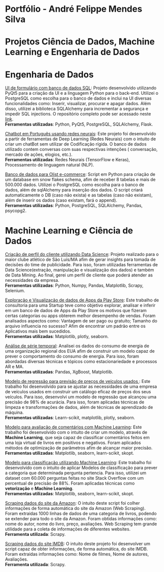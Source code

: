 # Portfólio - André Felippe Mendes Silva

# Projetos Ciência de Dados, Machine Learning e Engenharia de Dados

# Engenharia de Dados
<a href='https://github.com/aandrefms/formulario/blob/master/main_test(1.1).py' target= '_blank' rel='noopener noreferrer'> UI de formulário com banco de dados SQL</a>: Projeto desenvolvido utilizando PyQt5 para a criação da UI e a linguagem Python para o back-end. Utilizei o PostgreSQL como escolha para o banco de dados e inclui na UI diversas funcionalidades como: Inserir, visualizar, procurar e apagar dados. Além disso, utilizei a biblioteca SQLAlchemy para incrementar a segurança e impedir SQL injections. O repositório completo pode ser acessado neste <a href='https://github.com/aandrefms/formulario' target= '_blank' rel='noopener noreferrer'>link</a>.<br>
<strong>Ferramentas utilizadas</strong>: Python, PyQt5, PostgreSQL, SQLAlchemy, Flask.

<a href='https://github.com/aandrefms/projects/blob/master/Chatbot/main_portuguese_pt.py' target= '_blank' rel='noopener noreferrer'> Chatbot em Português usando redes neurais</a>: Este projeto foi desenvolvido a partir de ferramentas de Deep Learning (Redes Neurais) com o intuito de criar um chatBot sem utilizar de Codificação rígida. O banco de dados utilizado contem conversas com suas respectivas intenções ( conversação, mercado de ações, elogios, etc.).<br>
<strong>Ferramentas utilizadas</strong>: Redes Neurais (TensorFlow e Keras), Processamento de linguagem natural (NLP).

<a  href='https://github.com/aandrefms/ecommerce_db' target="_blank" rel="noopener noreferrer"> Banco de dados para Olist e-commerce</a>: Script em Python para criação de um database em snow flakes schema, afim de receber 8 tabelas e mais de 500.000 dados. Utilizei o PostgreSQL como escolha para o banco de dados, além de sqlAlchemy para inserção dos dados. O script criará automaticamente o DB (caso não exista) e as tabelas (caso não existam), além de inserir os dados (caso existam, fará o append).<br>
<strong>Ferramentas utilizadas</strong>: Python, PostgreSQL, SQLAlchemy, Pandas, psycopg2.

# Machine Learning e Ciência de Dados
<a  href='https://github.com/aandrefms/projects/blob/master/aabb.ipynb' target="_blank" rel="noopener noreferrer"> Criação de perfil do cliente utilizando Data Science</a>: Projeto realizado para o maior clube atlético de São Luís/MA afim de gerar insights para tomada de decisões do time de publicidade. Para isso, foram utilizadas ferramentas de Data Science(extração, manipulação e visualização dos dados) e também de Data Mining. Ao final, gerei um perfil de cliente que poderá atender as necessidades da empresa.<br>
<strong>Ferramentas utilizadas</strong>: Python, Numpy, Pandas, Matplotlib, Scrapy, Selenium.

<a  href='https://github.com/aandrefms/projects/blob/master/An%C3%A1lise%20de%20Apps/App.ipynb' target="_blank" rel="noopener noreferrer">Exploração e Visualização de dados de Apps da Play Store</a>: Este trabalho de consultoria para uma Startup teve como objetivo explorar, analisar e inferir em um banco de dados de Apps da Play Store os motivos que fizeram certas categorias ou apps obterem melhor desempenho de vendas. Foram analisados aspectos como: Vantagem de ser pago ou gratuito; Tamanho do arquivo influencia no sucesso? Afim de encontrar um padrão entre os Aplicativos mais bem sucedidos.<br>
<strong>Ferramentas utilizadas</strong>: Matplotlib, plotly, seaborn.<br>

<a href='https://github.com/aandrefms/projects/blob/master/time_series/Untitled.ipynb' target='_blank' rel='noopener noreferrer'> Análise de série temporal</a>: Analisei os dados do consumo de energia de uma organização regional dos EUA afim de construir um modelo capaz de prever o comportamento do consumo de energia. Para isso, foram abordadas diversas técnicas e tópicos como estacionariedade e processos AR e MA.<br>
<strong>Ferramentas utilizadas</strong>: Pandas, XgBoost, Matplotlib. <br>


<a href='https://github.com/aandrefms/projects/blob/master/regression_car_price/reg01.ipynb' target='_blank'> Modelo de regressão para previsão de preços de veículos usados </a>: Este trabalho foi desenvolvido para se ajustar as necessidades de uma empresa de veículos usados em construir um catálogo eficaz de preços dos seus veículos. Para isso, desenvolvi um modelo de regressão que alcançou uma precisão de 98% de acurácia. Para isso, foram aplicadas técnicas de limpeza e transformações de dados, além de técnicas de aprendizado de máquina.<br>
<strong>Ferramentas utilizadas</strong>: Learn-scikit, matplotlib, plotly, seaborn.<br>


<a  href="https://github.com/aandrefms/projects/blob/master/Classifica%C3%A7%C3%A3o%20de%20Palavras/Classif_palavras.ipynb" target="_blank">Modelo para avaliação de comentários com Machine Learning</a>: Este trabalho foi desenvolvido com o intuito de criar um modelo, através de <strong>Machine Learning</strong>, que seja capaz de classificar comentários feitos em uma loja virtual de livros em positivos e negativos. Foram aplicados métodos de optimização de parâmetros afim de alcançar maior precisão.<br>
<strong>Ferramentas utilizadas</strong>: Matplotlib, seaborn, learn-scikit, skopt.<br>

<a  href="https://github.com/aandrefms/projects/blob/master/Stack%20Overflow/Stack%20Overflow.ipynb">Modelo para classificação utilizando Machine Learning</a>: Este trabalho foi desenvolvido com o intuito de aplicar Modelos de classificação para prever a categoria que determinada pergunta pertencia. Para isso, utilizei um dataset com 60.000 perguntas feitas no site Stack Overflow com um percentual de precisão de 88%. Foram aplicadas técnicas como <strong>vetorização</strong> e <strong>Machine Learning</strong>.<br>
<strong>Ferramentas utilizadas</strong>: Matplotlib, seaborn, learn-scikit, skopt.<br>

<a href="https://github.com/aandrefms/projects/blob/master/amazon1/amazon1/spiders/books.py" target="_blank">Scraping dados do site da Amazon</a>: O intuito deste script foi colher informações de forma automática do site da Amazon (Web Scraping). Foram extraidas 1000 linhas de dados de uma categoria de livros, podendo se extender para todo o site da Amazon. Foram obtidas informações como: nome do autor, nome do livro, preço, avaliações. Web Scraping tem grande utilidade para a coleta de informações de diferentes websites.<br>
<strong>Ferramenta utilizada</strong>: Scrapy.<br>

<a  href="https://github.com/aandrefms/projects/blob/master/imdb/imdb/spiders/imdb.py" target="_blank">Scraping dados do site IMDB</a>: O intuito deste projeto foi desenvolver um script capaz de obter informações, de forma automática, do site IMDB. Foram extraidas informações como: Nome de filmes, Nome de autores, Avaliações.<br>
<strong>Ferramenta utilizada</strong>: Scrapy.<br>

